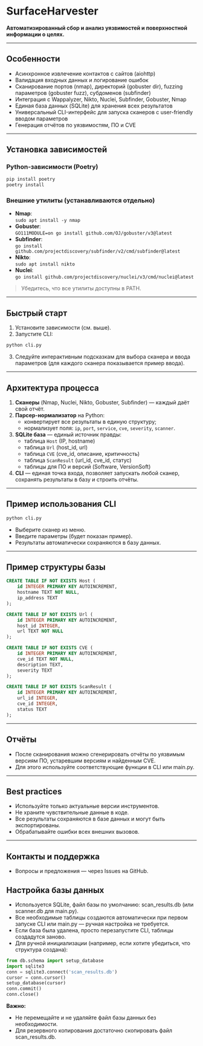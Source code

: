 # SurfaceHarvester

**Автоматизированный сбор и анализ уязвимостей и поверхностной информации о целях.**

---

## Особенности

- Асинхронное извлечение контактов с сайтов (aiohttp)
- Валидация входных данных и логирование ошибок
- Сканирование портов (nmap), директорий (gobuster dir), fuzzing параметров (gobuster fuzz), субдоменов (subfinder)
- Интеграция с Wappalyzer, Nikto, Nuclei, Subfinder, Gobuster, Nmap
- Единая база данных (SQLite) для хранения всех результатов
- Универсальный CLI-интерфейс для запуска сканеров с user-friendly вводом параметров
- Генерация отчётов по уязвимостям, ПО и CVE

---

## Установка зависимостей

### Python-зависимости (Poetry)

```bash
pip install poetry
poetry install
```

### Внешние утилиты (устанавливаются отдельно)

- **Nmap**:  
  `sudo apt install -y nmap`
- **Gobuster**:  
  `GO111MODULE=on go install github.com/OJ/gobuster/v3@latest`
- **Subfinder**:  
  `go install github.com/projectdiscovery/subfinder/v2/cmd/subfinder@latest`
- **Nikto**:  
  `sudo apt install nikto`
- **Nuclei**:  
  `go install github.com/projectdiscovery/nuclei/v3/cmd/nuclei@latest`

> Убедитесь, что все утилиты доступны в PATH.

---

## Быстрый старт

1. Установите зависимости (см. выше).
2. Запустите CLI:

```bash
python cli.py
```

3. Следуйте интерактивным подсказкам для выбора сканера и ввода параметров (для каждого сканера показывается пример ввода).

---

## Архитектура процесса

1. **Сканеры** (Nmap, Nuclei, Nikto, Gobuster, Subfinder) — каждый даёт свой отчёт.
2. **Парсер-нормализатор** на Python:
   - конвертирует все результаты в единую структуру;
   - нормализует поля: `ip`, `port`, `service`, `cve`, `severity`, `scanner`.
3. **SQLite база** — единый источник правды:
   - таблица `Host` (IP, hostname)
   - таблица `Url` (host_id, url)
   - таблица `CVE` (cve_id, описание, критичность)
   - таблица `ScanResult` (url_id, cve_id, статус)
   - таблицы для ПО и версий (Software, VersionSoft)
4. **CLI** — единая точка входа, позволяет запускать любой сканер, сохранять результаты в базу и строить отчёты.

---

## Пример использования CLI

```bash
python cli.py
```

- Выберите сканер из меню.
- Введите параметры (будет показан пример).
- Результаты автоматически сохраняются в базу данных.

---

## Пример структуры базы

```sql
CREATE TABLE IF NOT EXISTS Host (
    id INTEGER PRIMARY KEY AUTOINCREMENT,
    hostname TEXT NOT NULL,
    ip_address TEXT
);

CREATE TABLE IF NOT EXISTS Url (
    id INTEGER PRIMARY KEY AUTOINCREMENT,
    host_id INTEGER,
    url TEXT NOT NULL
);

CREATE TABLE IF NOT EXISTS CVE (
    id INTEGER PRIMARY KEY AUTOINCREMENT,
    cve_id TEXT NOT NULL,
    description TEXT,
    severity TEXT
);

CREATE TABLE IF NOT EXISTS ScanResult (
    id INTEGER PRIMARY KEY AUTOINCREMENT,
    url_id INTEGER,
    cve_id INTEGER,
    status TEXT
);
```

---

## Отчёты

- После сканирования можно сгенерировать отчёты по уязвимым версиям ПО, устаревшим версиям и найденным CVE.
- Для этого используйте соответствующие функции в CLI или main.py.

---

## Best practices

- Используйте только актуальные версии инструментов.
- Не храните чувствительные данные в коде.
- Все результаты сохраняются в базе данных и могут быть экспортированы.
- Обрабатывайте ошибки всех внешних вызовов.

---

## Контакты и поддержка

- Вопросы и предложения — через Issues на GitHub.

## Настройка базы данных

- Используется SQLite, файл базы по умолчанию: scan_results.db (или scanner.db для main.py).
- Все необходимые таблицы создаются автоматически при первом запуске CLI или main.py — ручная настройка не требуется.
- Если база была удалена, просто перезапустите CLI, таблицы создадутся заново.
- Для ручной инициализации (например, если хотите убедиться, что структура создана):

```python
from db.schema import setup_database
import sqlite3
conn = sqlite3.connect('scan_results.db')
cursor = conn.cursor()
setup_database(cursor)
conn.commit()
conn.close()
```

**Важно:**
- Не перемещайте и не удаляйте файл базы данных без необходимости.
- Для резервного копирования достаточно скопировать файл scan_results.db.
